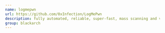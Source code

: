 ```yaml
---
name: logmepwn
url: https://github.com/0xInfection/LogMePwn
description: fully automated, reliable, super-fast, mass scanning and validation toolkit for the Log4J RCE CVE-2021-44228 vulnerability. URL : https://github.com/0xInfection/LogMePwn Groups : blackarch blackarch-scanner blackarch-fuzzer
group: blackarch
---
```

